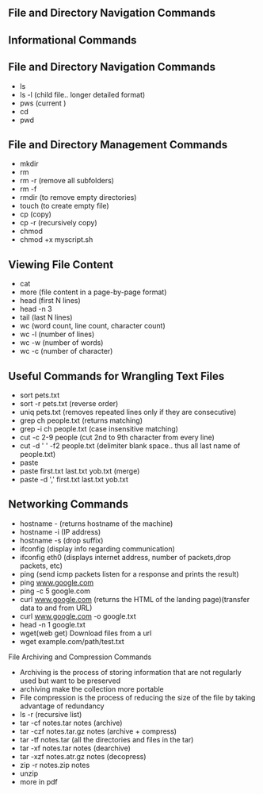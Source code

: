 ## File and Directory Navigation Commands
## Informational Commands
## File and Directory Navigation Commands
- ls
- ls -l (child file.. longer detailed format)
- pws (current )
- cd
- pwd

## File and Directory Management Commands
- mkdir
- rm
- rm -r (remove all subfolders)
- rm -f
- rmdir (to remove empty directories)
- touch (to create empty file)
- cp (copy)
- cp -r (recursively copy)
- chmod
- chmod +x myscript.sh

## Viewing File Content
- cat
- more (file content in a page-by-page format)
- head (first N lines)
- head -n 3
- tail (last N lines)
- wc (word count, line count, character count)
- wc -l (number of lines)
- wc -w (number of words)
- wc -c (number of character)

## Useful Commands for Wrangling Text Files
- sort pets.txt
- sort -r pets.txt (reverse order)
- uniq pets.txt (removes repeated lines only if they are consecutive)
- grep ch people.txt  (returns matching)
- grep -i ch people.txt (case insensitive matching)
- cut -c 2-9 people (cut 2nd to 9th character from every line)
- cut -d ' ' -f2 people.txt (delimiter blank space.. thus all last name of people.txt)
- paste 
- paste first.txt last.txt yob.txt (merge)
- paste -d ',' first.txt last.txt yob.txt

## Networking Commands
-  hostname - (returns hostname of the machine)
-  hostname -i (IP address)
-  hostname -s (drop suffix)
-  ifconfig (display info regarding communication)
-  ifconfig eth0 (displays internet address, number of packets,drop packets, etc)
-  ping (send icmp packets listen for a response and prints the result)
-  ping www.google.com
-  ping -c 5 google.com
-  curl www.google.com (returns the HTML of the landing page)(transfer data to and from URL)
-  curl www.google.com -o  google.txt
-  head -n 1 google.txt
-  wget(web get) Download files from a url
-  wget example.com/path/test.txt

File Archiving and Compression Commands
- Archiving is the process of storing information that are not regularly  used but want to be preserved
- archiving make the collection more portable  
- File compression is the process of reducing the size of the file by taking advantage of redundancy
- ls -r (recursive list)
- tar -cf notes.tar notes (archive)
- tar -czf notes.tar.gz notes (archive + compress)
- tar -tf notes.tar (all the directories and files in the tar)
- tar -xf notes.tar notes (dearchive)
- tar -xzf notes.atr.gz notes (decopress)
- zip -r notes.zip notes
- unzip
- more in pdf

































